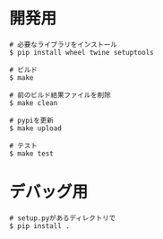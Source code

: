 # 開発用

```
# 必要なライブラリをインストール
$ pip install wheel twine setuptools

# ビルド
$ make

# 前のビルド結果ファイルを削除
$ make clean

# pypiを更新
$ make upload

# テスト
$ make test
```

# デバッグ用

```
# setup.pyがあるディレクトリで
$ pip install .
```